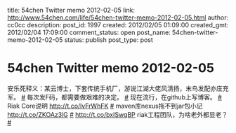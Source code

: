 title: 54chen Twitter memo 2012-02-05 
link: http://www.54chen.com/life/54chen-twitter-memo-2012-02-05.html
author: cc0cc
description: 
post_id: 1997
created: 2012/02/05 01:09:00
created_gmt: 2012/02/04 17:09:00
comment_status: open
post_name: 54chen-twitter-memo-2012-02-05
status: publish
post_type: post

# 54chen Twitter memo 2012-02-05 

安乐死释义：某云博士，下套传统手机厂，游说江湖大佬风清扬，末鸟发配亦庄充军。 [#](http://twitter.com/54chen/statuses/165028454323077120) 每次发F码，都需要做艰难的决定。 [#](http://twitter.com/54chen/statuses/164911098720550912) 现在流行，在github上写博客。 [#](http://twitter.com/54chen/statuses/164697698627371008) Riak Core说明 <http://t.co/lvFrWhFK> [#](http://twitter.com/54chen/statuses/164560822595633152) maven库nexus拖不到jar包小记 <http://t.co/ZKOAz3lG> [#](http://twitter.com/54chen/statuses/163978749447114752) <http://t.co/bxISwqBP> riak工程团队，为啥老外都显老？ [#](http://twitter.com/54chen/statuses/163904193348907008)